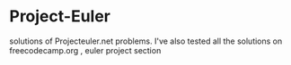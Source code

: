 # Project-Euler
solutions of Projecteuler.net problems.
I've also tested all the solutions on freecodecamp.org , euler project section
